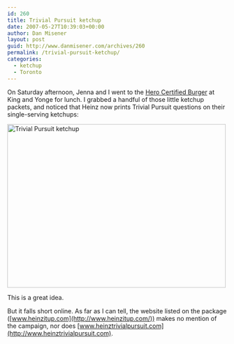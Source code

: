 ```yaml
---
id: 260
title: Trivial Pursuit ketchup
date: 2007-05-27T10:39:03+00:00
author: Dan Misener
layout: post
guid: http://www.danmisener.com/archives/260
permalink: /trivial-pursuit-ketchup/
categories:
  - ketchup
  - Toronto
---
```

On Saturday afternoon, Jenna and I went to the [Hero Certified Burger](http://www.heroburgers.com/) at King and Yonge for lunch. I grabbed a handful of those little ketchup packets, and noticed that Heinz now prints Trivial Pursuit questions on their single-serving ketchups:

[<img src="http://farm1.static.flickr.com/225/515689975_7a5f079954.jpg" title="Trivial Pursuit ketchup" alt="Trivial Pursuit ketchup" border="0" height="375" width="500" />](http://www.flickr.com/photos/danmisener/515689975/ "Photo Sharing")

This is a great idea.

But it falls short online. As far as I can tell, the website listed on the package ([www.heinzitup.com](http://www.heinzitup.com/)) makes no mention of the campaign, nor does [www.heinztrivialpursuit.com](http://www.heinztrivialpursuit.com).